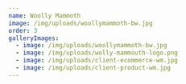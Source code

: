 ```yaml
---
name: Woolly Mammoth
image: /img/uploads/woollymammoth-bw.jpg
order: 3
galleryImages:
  - image: /img/uploads/woollymammoth-bw.jpg
  - image: /img/uploads/wolly-mammouth-logo.png
  - image: /img/uploads/client-ecommerce-wm.jpg
  - image: /img/uploads/client-product-wm.jpg
---
```

